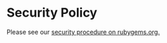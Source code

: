 # Security Policy

Please see our [security procedure on rubygems.org.](https://rubygems.org/pages/security)

